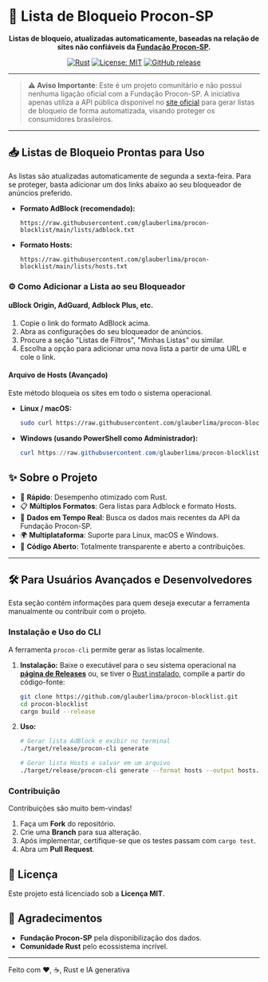 # 🚫 Lista de Bloqueio Procon-SP

<div align="center">

**Listas de bloqueio, atualizadas automaticamente, baseadas na relação de sites não confiáveis da [Fundação Procon-SP](https://sistemas.procon.sp.gov.br/evitesite/list/evitesites.php).**

[![Rust](https://img.shields.io/badge/rust-1.90.0-orange.svg)](https://www.rust-lang.org/)
[![License: MIT](https://img.shields.io/badge/License-MIT-yellow.svg)](https://opensource.org/licenses/MIT)
[![GitHub release](https://img.shields.io/github/release/glauberlima/procon-blocklist.svg)](https://github.com/glauberlima/procon-blocklist/releases)

</div>

---

> **⚠️ Aviso Importante**: Este é um projeto comunitário e não possui nenhuma ligação oficial com a Fundação Procon-SP. A iniciativa apenas utiliza a API pública disponível no [site oficial](https://sistemas.procon.sp.gov.br/evitesite/) para gerar listas de bloqueio de forma automatizada, visando proteger os consumidores brasileiros.

---

## 📥 Listas de Bloqueio Prontas para Uso

As listas são atualizadas automaticamente de segunda a sexta-feira. Para se proteger, basta adicionar um dos links abaixo ao seu bloqueador de anúncios preferido.

- **Formato AdBlock (recomendado):**
  ```
  https://raw.githubusercontent.com/glauberlima/procon-blocklist/main/lists/adblock.txt
  ```
- **Formato Hosts:**
  ```
  https://raw.githubusercontent.com/glauberlima/procon-blocklist/main/lists/hosts.txt
  ```

### ⚙️ Como Adicionar a Lista ao seu Bloqueador

#### uBlock Origin, AdGuard, Adblock Plus, etc.

1.  Copie o link do formato AdBlock acima.
2.  Abra as configurações do seu bloqueador de anúncios.
3.  Procure a seção "Listas de Filtros", "Minhas Listas" ou similar.
4.  Escolha a opção para adicionar uma nova lista a partir de uma URL e cole o link.

#### Arquivo de Hosts (Avançado)

Este método bloqueia os sites em todo o sistema operacional.

- **Linux / macOS:**
  ```bash
  sudo curl https://raw.githubusercontent.com/glauberlima/procon-blocklist/main/lists/hosts.txt >> /etc/hosts
  ```
- **Windows (usando PowerShell como Administrador):**
  ```powershell
  curl https://raw.githubusercontent.com/glauberlima/procon-blocklist/main/lists/hosts.txt >> C:\Windows\System32\drivers\etc\hosts
  ```

## ✨ Sobre o Projeto

- 🚀 **Rápido**: Desempenho otimizado com Rust.
- 📋 **Múltiplos Formatos**: Gera listas para Adblock e formato Hosts.
- 🔄 **Dados em Tempo Real**: Busca os dados mais recentes da API da Fundação Procon-SP.
- 🌍 **Multiplataforma**: Suporte para Linux, macOS e Windows.
- 📖 **Código Aberto**: Totalmente transparente e aberto a contribuições.

---

## 🛠️ Para Usuários Avançados e Desenvolvedores

Esta seção contém informações para quem deseja executar a ferramenta manualmente ou contribuir com o projeto.

### Instalação e Uso do CLI

A ferramenta `procon-cli` permite gerar as listas localmente.

1.  **Instalação:** Baixe o executável para o seu sistema operacional na [**página de Releases**](https://github.com/glauberlima/procon-blocklist/releases) ou, se tiver o [Rust instalado](https://www.rust-lang.org/tools/install), compile a partir do código-fonte:
    ```bash
    git clone https://github.com/glauberlima/procon-blocklist.git
    cd procon-blocklist
    cargo build --release
    ```

2.  **Uso:**
    ```bash
    # Gerar lista AdBlock e exibir no terminal
    ./target/release/procon-cli generate

    # Gerar lista Hosts e salvar em um arquivo
    ./target/release/procon-cli generate --format hosts --output hosts.txt
    ```

### Contribuição

Contribuições são muito bem-vindas!

1.  Faça um **Fork** do repositório.
2.  Crie uma **Branch** para sua alteração.
3.  Após implementar, certifique-se que os testes passam com `cargo test`.
4.  Abra um **Pull Request**.

## 📜 Licença

Este projeto está licenciado sob a **Licença MIT**.

## 🙏 Agradecimentos

- **Fundação Procon-SP** pela disponibilização dos dados.
- **Comunidade Rust** pelo ecossistema incrível.

---
Feito com ❤️, ☕, Rust e IA generativa
